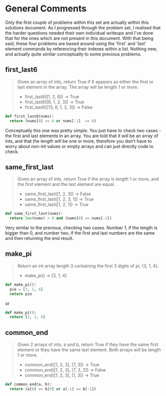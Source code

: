 # General Comments

Only the first couple of problems within this set are actually within this solutions document. As I progressed through the problem set, I realised that the harder questions needed their own individual writeups and I've done that for the ones which are not present in this document. With that being said, these four problems are based around using the 'first' and 'last' element commands by referencing their indexes within a list. Nothing new, and actually quite similar conceptually to some previous problems. 

## first_last6

> Given an array of ints, return True if 6 appears as either the first or last element in the array. The array will be length 1 or more.
> * first_last6([1, 2, 6]) → True
> * first_last6([6, 1, 2, 3]) → True
> * first_last6([13, 6, 1, 2, 3]) → False

```python
def first_last6(nums):
  return (nums[0] == 6 or nums[-1]  == 6)
```

Conceptually this one was pretty simple. You just have to check two cases - the first and last elements in an array. You are told that it will be an array of ints, and that the length will be one or more, therefore you don't have to worry about non-int values or empty arrays and can just directly code to check.


## same_first_last

> Given an array of ints, return True if the array is length 1 or more, and the first element and the last element are equal.
> * same_first_last([1, 2, 3]) → False
> * same_first_last([1, 2, 3, 1]) → True
> * same_first_last([1, 2, 1]) → True

```python
def same_first_last(nums):
  return len(nums) > 0 and (nums[0] == nums[-1])
```

Very similar to the previous, checking two cases. Number 1, if the length is bigger than 0, and number two, if the first and last numbers are the same and then returning the end result. 

## make_pi 

> Return an int array length 3 containing the first 3 digits of pi, {3, 1, 4}.
> * make_pi() → [3, 1, 4]

```python
def make_pi():
  pie = [3, 1, 4]
  return pie
```

or

```python
def make_pi():
  return [3, 1, 4]
```


## common_end 

> Given 2 arrays of ints, a and b, return True if they have the same first element or they have the same last element. Both arrays will be length 1 or more.
> * common_end([1, 2, 3], [7, 3]) → True
> * common_end([1, 2, 3], [7, 3, 2]) → False
> * common_end([1, 2, 3], [1, 3]) → True

```python
def common_end(a, b):
  return (a[0] == b[0] or a[-1] == b[-1])
```
